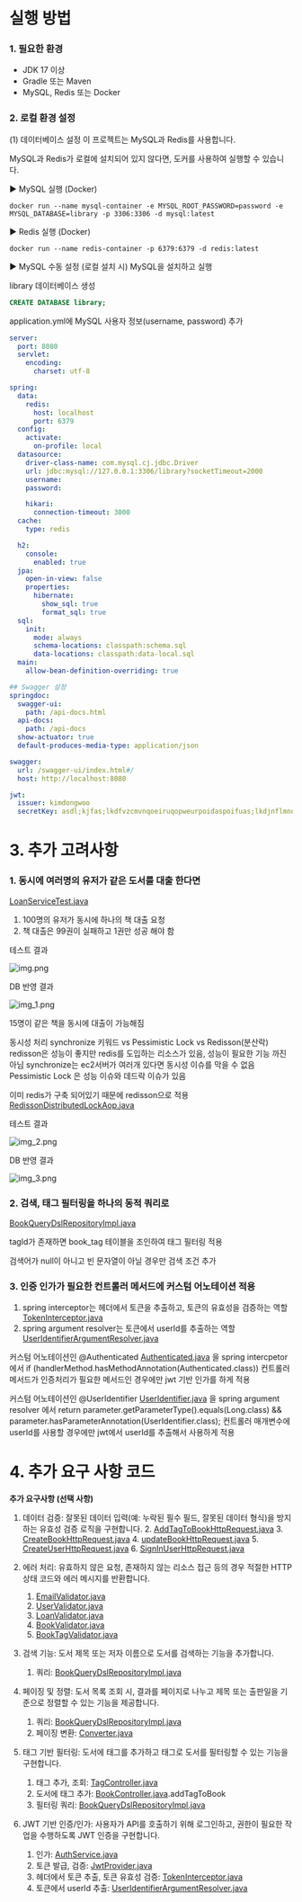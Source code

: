 # 실행 방법

### 1. 필요한 환경
   - JDK 17 이상
   - Gradle 또는 Maven
   - MySQL, Redis 또는 Docker

### 2. 로컬 환경 설정
   (1) 데이터베이스 설정
   이 프로젝트는 MySQL과 Redis를 사용합니다.

   MySQL과 Redis가 로컬에 설치되어 있지 않다면, 도커를 사용하여 실행할 수 있습니다.

▶ MySQL 실행 (Docker)
```shell
docker run --name mysql-container -e MYSQL_ROOT_PASSWORD=password -e MYSQL_DATABASE=library -p 3306:3306 -d mysql:latest
```

▶ Redis 실행 (Docker)
```shell
docker run --name redis-container -p 6379:6379 -d redis:latest
```

▶ MySQL 수동 설정 (로컬 설치 시)
MySQL을 설치하고 실행

library 데이터베이스 생성
```sql
CREATE DATABASE library;
```

application.yml에 MySQL 사용자 정보(username, password) 추가

```yaml
server:
  port: 8080
  servlet:
    encoding:
      charset: utf-8

spring:
  data:
    redis:
      host: localhost
      port: 6379
  config:
    activate:
      on-profile: local
  datasource:
    driver-class-name: com.mysql.cj.jdbc.Driver
    url: jdbc:mysql://127.0.0.1:3306/library?socketTimeout=2000
    username: 
    password: 

    hikari:
      connection-timeout: 3000
  cache:
    type: redis

  h2:
    console:
      enabled: true
  jpa:
    open-in-view: false
    properties:
      hibernate:
        show_sql: true
        format_sql: true
  sql:
    init:
      mode: always
      schema-locations: classpath:schema.sql
      data-locations: classpath:data-local.sql
  main:
    allow-bean-definition-overriding: true

## Swagger 설정
springdoc:
  swagger-ui:
    path: /api-docs.html
  api-docs:
    path: /api-docs
  show-actuator: true
  default-produces-media-type: application/json

swagger:
  url: /swagger-ui/index.html#/
  host: http://localhost:8080

jwt:
  issuer: kimdongwoo
  secretKey: asdl;kjfas;lkdfvzcmvnqoeiruqopweurpoidaspoifuas;lkdjnflmnqwe.,mrn;as
```

# 3. 추가 고려사항

### 1. 동시에 여러명의 유저가 같은 도서를 대출 한다면

[LoanServiceTest.java](src/test/java/com/librarymanagement/loan/application/LoanServiceTest.java)

1. 100명의 유저가 동시에 하나의 책 대출 요청
2. 책 대출은 99권이 실패하고 1권만 성공 해야 함

테스트 결과

![img.png](src/main/resources/imgs/img.png)

DB 반영 결과

![img_1.png](src/main/resources/imgs/img_1.png)

15명이 같은 책을 동시에 대출이 가능해짐

동시성 처리
synchronize 키워드 vs Pessimistic Lock vs Redisson(분산락)
redisson은 성능이 좋지만 redis를 도입하는 리소스가 있음, 성능이 필요한 기능 까진 아님
synchronize는 ec2서버가 여러개 있다면 동시성 이슈를 막을 수 없음
Pessimistic Lock 은 성능 이슈와 데드락 이슈가 있음

이미 redis가 구축 되어있기 때문에 redisson으로 적용
[RedissonDistributedLockAop.java](src/main/java/com/librarymanagement/common/redisson/RedissonDistributedLockAop.java)

테스트 결과

![img_2.png](src/main/resources/imgs/img_2.png)

DB 반영 결과

![img_3.png](src/main/resources/imgs/img_3.png)

### 2. 검색, 태그 필터링을 하나의 동적 쿼리로
[BookQueryDslRepositoryImpl.java](src/main/java/com/librarymanagement/book/repository/BookQueryDslRepositoryImpl.java)

tagId가 존재하면 book_tag 테이블을 조인하여 태그 필터링 적용

검색어가 null이 아니고 빈 문자열이 아닐 경우만 검색 조건 추가


### 3. 인증 인가가 필요한 컨트롤러 메서드에 커스텀 어노테이션 적용

1. spring interceptor는 헤더에서 토큰을 추출하고, 토큰의 유효성을 검증하는 역할 [TokenInterceptor.java](src/main/java/com/librarymanagement/common/interceptor/TokenInterceptor.java)
2. spring argument resolver는 토큰에서 userId를 추출하는 역할 [UserIdentifierArgumentResolver.java](src/main/java/com/librarymanagement/common/resolver/UserIdentifierArgumentResolver.java)

커스텀 어노테이션인 @Authenticated [Authenticated.java](src/main/java/com/librarymanagement/common/interceptor/annotation/Authenticated.java)
을 spring intercpetor 에서 if (handlerMethod.hasMethodAnnotation(Authenticated.class)) 컨트롤러 메서드가 인증처리가 필요한 메서드인 경우에만 jwt 기반 인가를 하게 적용

커스텀 어노테이션인 @UserIdentifier [UserIdentifier.java](src/main/java/com/librarymanagement/common/resolver/annotation/UserIdentifier.java)
을 spring argument resolver 에서 return parameter.getParameterType().equals(Long.class) && parameter.hasParameterAnnotation(UserIdentifier.class);
컨트롤러 매개변수에 userId를 사용할 경우에만 jwt에서 userId를 추출해서 사용하게 적용




# 4. 추가 요구 사항 코드


**추가 요구사항 (선택 사항)**

1. 데이터 검증: 잘못된 데이터 입력(예: 누락된 필수 필드, 잘못된 데이터 형식)을 방지하는 유효성 검증 로직을 구현합니다.
   2. [AddTagToBookHttpRequest.java](src/main/java/com/librarymanagement/book/ui/dto/request/AddTagToBookHttpRequest.java)
   3. [CreateBookHttpRequest.java](src/main/java/com/librarymanagement/book/ui/dto/request/CreateBookHttpRequest.java)
   4. [updateBookHttpRequest.java](src/main/java/com/librarymanagement/book/ui/dto/request/updateBookHttpRequest.java)
   5. [CreateUserHttpRequest.java](src/main/java/com/librarymanagement/user/ui/dto/request/CreateUserHttpRequest.java)
   6. [SignInUserHttpRequest.java](src/main/java/com/librarymanagement/user/ui/dto/request/SignInUserHttpRequest.java)

2. 에러 처리: 유효하지 않은 요청, 존재하지 않는 리소스 접근 등의 경우 적절한 HTTP 상태 코드와 에러 메시지를 반환합니다.
   1. [EmailValidator.java](src/main/java/com/librarymanagement/user/domian/implementations/EmailValidator.java)
   2. [UserValidator.java](src/main/java/com/librarymanagement/user/domian/implementations/UserValidator.java)
   3. [LoanValidator.java](src/main/java/com/librarymanagement/loan/domain/implementations/LoanValidator.java)
   4. [BookValidator.java](src/main/java/com/librarymanagement/book/domain/implementations/BookValidator.java)
   5. [BookTagValidator.java](src/main/java/com/librarymanagement/tag/domain/implementations/BookTagValidator.java)

3. 검색 기능: 도서 제목 또는 저자 이름으로 도서를 검색하는 기능을 추가합니다.
   1. 쿼리: [BookQueryDslRepositoryImpl.java](src/main/java/com/librarymanagement/book/repository/BookQueryDslRepositoryImpl.java)


4. 페이징 및 정렬: 도서 목록 조회 시, 결과를 페이지로 나누고 제목 또는 출판일을 기준으로 정렬할 수 있는 기능을 제공합니다.
   1. 쿼리: [BookQueryDslRepositoryImpl.java](src/main/java/com/librarymanagement/book/repository/BookQueryDslRepositoryImpl.java)
   2. 페이징 변환: [Converter.java](src/main/java/com/librarymanagement/common/dto/Converter.java)
   

5. 태그 기반 필터링: 도서에 태그를 추가하고 태그로 도서를 필터링할 수 있는 기능을 구현합니다.
   1. 태그 추가, 조회: [TagController.java](src/main/java/com/librarymanagement/tag/ui/TagController.java)
   2. 도서에 태그 추가: [BookController.java](src/main/java/com/librarymanagement/book/ui/BookController.java).addTagToBook
   3. 필터링 쿼리: [BookQueryDslRepositoryImpl.java](src/main/java/com/librarymanagement/book/repository/BookQueryDslRepositoryImpl.java)

6. JWT 기반 인증/인가: 사용자가 API를 호출하기 위해 로그인하고, 권한이 필요한 작업을 수행하도록 JWT 인증을 구현합니다.
   1. 인가: [AuthService.java](src/main/java/com/librarymanagement/auth/application/AuthService.java)
   2. 토큰 발급, 검증: [JwtProvider.java](src/main/java/com/librarymanagement/auth/domain/JwtProvider.java)
   3. 헤더에서 토큰 추출, 토큰 유효성 검증: [TokenInterceptor.java](src/main/java/com/librarymanagement/common/interceptor/TokenInterceptor.java)
   4. 토큰에서 userId 추출: [UserIdentifierArgumentResolver.java](src/main/java/com/librarymanagement/common/resolver/UserIdentifierArgumentResolver.java)